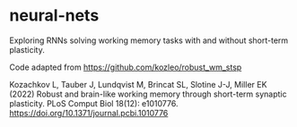 # neural-nets

Exploring RNNs solving working memory tasks with and without short-term plasticity.

Code adapted from https://github.com/kozleo/robust_wm_stsp

Kozachkov L, Tauber J, Lundqvist M, Brincat SL, Slotine J-J, Miller EK (2022) Robust and brain-like working memory through short-term synaptic plasticity. PLoS Comput Biol 18(12): e1010776. https://doi.org/10.1371/journal.pcbi.1010776
